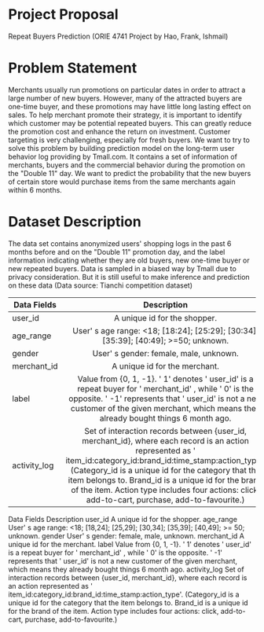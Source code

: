 # Project Proposal
Repeat Buyers Prediction
(ORIE 4741 Project by Hao, Frank, Ishmail)


# Problem Statement
Merchants usually run promotions on particular dates in order to attract a large number of new buyers. However, many of the attracted buyers are one-time buyer, and these promotions may have little long lasting effect on sales. To help merchant promote their strategy, it is important to identify which customer may be potential repeated buyers. This can greatly reduce the promotion cost and enhance the return on investment. Customer targeting is very challenging, especially for fresh buyers. 
We want to try to solve this problem by building prediction model on the long-term user behavior log providing by Tmall.com. It contains a set of information of merchants, buyers and the commercial behavior during the promotion on the "Double 11" day. We want to predict the probability that the new buyers of certain store would purchase items from the same merchants again within 6 months.

# Dataset Description 
The data set contains anonymized users' shopping logs in the past 6 months before and on the "Double 11" promotion day, and the label information indicating whether they are old buyers, new one-time buyer or new repeated buyers. Data is sampled in a biased way by Tmall due to privacy consideration. But it is still useful to make inference and prediction on these data (Data source: Tianchi competition dataset)
	
	
| Data Fields | Description |
|--------------|:----------------------------------------------------------------------------------------------------------------------------------------------------------------------------------------------------------------------------------------------------------------------------------------------------------------------------------------------------------------------------------:|
| user_id | A unique id for the shopper. |
| age_range | User' s age range: <18; [18:24]; [25:29]; [30:34]; [35:39]; [40:49]; >=50; unknown. |
| gender | User' s gender: female, male, unknown. |
| merchant_id | A unique id for the merchant. |
| label | Value from {0, 1, -1}. ' 1' denotes ' user_id' is a repeat buyer for ' merchant_id' ,  while ' 0' is the opposite. ' -1' represents that ' user_id' is not a new customer of  the given merchant, which means they already bought things 6 month ago. |
| activity_log | Set of interaction records between {user_id, merchant_id}, where each record is  an action represented as ' item_id:category_id:brand_id:time_stamp:action_type'.  (Category_id is a unique id for the category that the item belongs to. Brand_id is  a unique id for the brand of the item. Action type includes four actions: click,  add-to-cart, purchase, add-to-favourite.) |

Data Fields
Description
user_id
A unique id for the shopper.
age_range
User' s age range: <18; [18,24]; [25,29]; [30,34]; [35,39]; [40,49]; >= 50; unknown.
gender
User' s gender: female, male, unknown.
merchant_id
A unique id for the merchant.
label
Value from {0, 1, -1}. ' 1' denotes ' user_id' is a repeat buyer for ' merchant_id' , while ' 0' is the opposite. ' -1' represents that ' user_id' is not a new customer of the given merchant, which means they already bought things 6 month ago. 
activity_log
Set of interaction records between {user_id, merchant_id}, where each record is an action represented as ' item_id:category_id:brand_id:time_stamp:action_type'. (Category_id is a unique id for the category that the item belongs to. Brand_id is a unique id for the brand of the item. Action type includes four actions: click, add-to-cart, purchase, add-to-favourite.)

